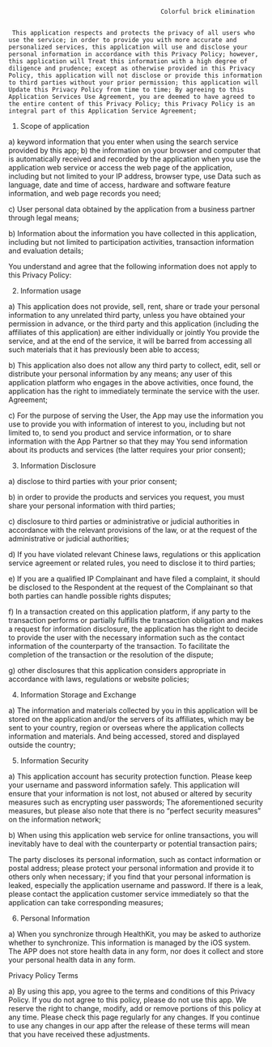 
                                              Colorful brick elimination


     This application respects and protects the privacy of all users who use the service; in order to provide you with more accurate and personalized services, this application will use and disclose your personal information in accordance with this Privacy Policy; however, this application will Treat this information with a high degree of diligence and prudence; except as otherwise provided in this Privacy Policy, this application will not disclose or provide this information to third parties without your prior permission; this application will Update this Privacy Policy from time to time; By agreeing to this Application Services Use Agreement, you are deemed to have agreed to the entire content of this Privacy Policy; this Privacy Policy is an integral part of this Application Service Agreement;
     
     
  
1. Scope of application

a) keyword information that you enter when using the search service provided by this app; 
b) the information on your browser and computer that is automatically received and recorded by the application when you use the application web service or access the web page of the application, including but not limited to your IP address, browser type, use Data such as language, date and time of access, hardware and software feature information, and web page records you need;

c) User personal data obtained by the application from a business partner through legal means;

b) Information about the information you have collected in this application, including but not limited to participation activities, transaction information and evaluation details; 

You understand and agree that the following information does not apply to this Privacy Policy:

2. Information usage

a) This application does not provide, sell, rent, share or trade your personal information to any unrelated third party, unless you have obtained your permission in advance, or the third party and this application (including the affiliates of this application) are either individually or jointly You provide the service, and at the end of the service, it will be barred from accessing all such materials that it has previously been able to access;

b) This application also does not allow any third party to collect, edit, sell or distribute your personal information by any means; any user of this application platform who engages in the above activities, once found, the application has the right to immediately terminate the service with the user. Agreement; 

c) For the purpose of serving the User, the App may use the information you use to provide you with information of interest to you, including but not limited to, to send you product and service information, or to share information with the App Partner so that they may You send information about its products and services (the latter requires your prior consent);

3. Information Disclosure

a) disclose to third parties with your prior consent;

b) in order to provide the products and services you request, you must share your personal information with third parties;

c) disclosure to third parties or administrative or judicial authorities in accordance with the relevant provisions of the law, or at the request of the administrative or judicial authorities; 

d) If you have violated relevant Chinese laws, regulations or this application service agreement or related rules, you need to disclose it to third parties;

e) If you are a qualified IP Complainant and have filed a complaint, it should be disclosed to the Respondent at the request of the Complainant so that both parties can handle possible rights disputes;

f) In a transaction created on this application platform, if any party to the transaction performs or partially fulfills the transaction obligation and makes a request for information disclosure, the application has the right to decide to provide the user with the necessary information such as the contact information of the counterparty of the transaction. To facilitate the completion of the transaction or the resolution of the dispute; 

g) other disclosures that this application considers appropriate in accordance with laws, regulations or website policies; 

4. Information Storage and Exchange

a) The information and materials collected by you in this application will be stored on the application and/or the servers of its affiliates, which may be sent to your country, region or overseas where the application collects information and materials. And being accessed, stored and displayed outside the country;

5. Information Security

a) This application account has security protection function. Please keep your username and password information safely. This application will ensure that your information is not lost, not abused or altered by security measures such as encrypting user passwords; The aforementioned security measures, but please also note that there is no “perfect security measures” on the information network;

b) When using this application web service for online transactions, you will inevitably have to deal with the counterparty or potential transaction pairs;

The party discloses its personal information, such as contact information or postal address; please protect your personal information and provide it to others only when necessary; if you find that your personal information is leaked, especially the application username and password. If there is a leak, please contact the application customer service immediately so that the application can take corresponding measures;

6. Personal Information

a) When you synchronize through HealthKit, you may be asked to authorize whether to synchronize. This information is managed by the iOS system. The APP does not store health data in any form, nor does it collect and store your personal health data in any form. 

Privacy Policy Terms

a) By using this app, you agree to the terms and conditions of this Privacy Policy. If you do not agree to this policy, please do not use this app. We reserve the right to change, modify, add or remove portions of this policy at any time. Please check this page regularly for any changes. If you continue to use any changes in our app after the release of these terms will mean that you have received these adjustments.
